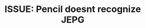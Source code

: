 ---
title: 'ISSUE: Pencil doesnt recognize JEPG'
redirect_to:
  - 'https://discuss.pencil2d.org/t/issue-pencil-doesnt-recognize-jepg/586'
---